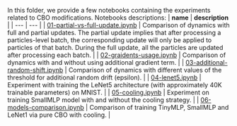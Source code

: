 In this folder, we provide a few notebooks containing the experiments related to CBO modifications. Notebooks descriptions:
| **name** | **description** |
| --- | --- |
| [01-partial-vs-full-update.ipynb](https://github.com/Igor-Tukh/cbo-in-python/blob/master/notebooks/experiments/01-partial-vs-full-update.ipynb) | Comparison of dynamics with full and partial updates. The partial update implies that after processing a particles-level batch, the corresponding update will only be applied to particles of that batch. During the full update, all the particles are updated after processing each batch. |
| [02-graidents-usage.ipynb](https://github.com/Igor-Tukh/cbo-in-python/blob/master/notebooks/experiments/02-graidents-usage.ipynb) | Comparison of dynamics with and without using additional gradient term. |
| [03-additional-random-shift.ipynb](https://github.com/Igor-Tukh/cbo-in-python/blob/master/notebooks/experiments/03-additional-random-shift.ipynb) | Comparison of dynamics with different values of the threshold for additional random drift (epsilon). |
| [04-lenet5.ipynb](https://github.com/Igor-Tukh/cbo-in-python/blob/master/notebooks/experiments/04-lenet5.ipynb) | Experiment with training the LeNet5 architecture (with approximately 40K trainable parameters) on MNIST. |
| [05-cooling.ipynb](https://github.com/Igor-Tukh/cbo-in-python/blob/master/notebooks/experiments/05-cooling.ipynb) | Experiment on training SmallMLP model with and without the cooling strategy. |
| [06-models-comparison.ipynb](https://github.com/Igor-Tukh/cbo-in-python/blob/master/notebooks/experiments/06-models-comparison.ipynb) | Comparison of training TinyMLP, SmallMLP and LeNet1 via pure CBO with cooling. |
